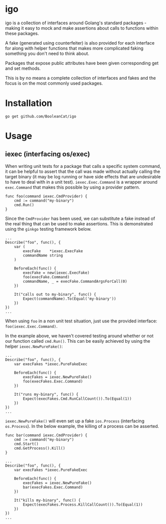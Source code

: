 igo
===

igo is a collection of interfaces around Golang's standard packages - making it
easy to mock and make assertions about calls to functions within these packages.

A fake (generated using counterfeiter) is also provided for each interface for
along with helper functions that makes more complicated faking something you
don't need to think about.

Packages that expose public attributes have been given corresponding get and set
methods.

This is by no means a complete collection of interfaces and fakes and the focus
is on the most commonly used packages.

Installation
============

`go get github.com/BooleanCat/igo`

Usage
=====

iexec (interfacing os/exec)
---------------------------

When writing unit tests for a package that calls a specific system command, it
can be helpful to assert that the call was made without actually calling the
target binary (it may be log running or have side effects that are undesirable
to have to deal with in a unit test). `iexec.Exec.Command` is a wrapper around `exec.Command` that makes this possible by using a provider pattern.

```
func foo(command iexec.CmdProvider) {
    cmd := command("my-binary")
    cmd.Run()
}
```

Since the `CmdProvider` has been used, we can substitute a fake instead of
the real thing that can be used to make assertions. This is demonstrated using the `ginkgo` testing framework below.

```
...
Describe("foo", func(), {
    var (
        execFake    *iexec.ExecFake
        commandName string
    )

    BeforeEach(func() {
        execFake = new(iexec.ExecFake)
        foo(execFake.Command)
        commandName, _ = execFake.CommandArgsForCall(0)
    })

    It("calls out to my-binary", func() {
        Expect(commandName).To(Equal('my-binary'))
    })
})
...
```

When using `foo` in a non unit test situation, just use the provided
interface: `foo(iexec.Exec.Command)`.

In the example above, we haven't covered testing around whether or not our function called `cmd.Run()`. This can be easily achieved by using the helper `iexec.NewPureFake()`:

```
...
Describe("foo", func(), {
    var execFakes *iexec.PureFakeExec

    BeforeEach(func() {
        execFakes = iexec.NewPureFake()
        foo(execFakes.Exec.Command)
    })

    It("runs my-binary", func() {
        Expect(execFakes.Cmd.RunCallCount()).To(Equal(1))
    })
})
...
```

`iexec.NewPureFake()` will even set up a fake `ios.Process` (interfacing
`os.Process`). In the below example, the killing of a process can be asserted.

```
func bar(command iexec.CmdProvider) {
    cmd := command("my-binary")
    cmd.Start()
    cmd.GetProcess().Kill()
}

...
Describe("foo", func(), {
    var execFakes *iexec.PureFakeExec

    BeforeEach(func() {
        execFakes = iexec.NewPureFake()
        bar(execFakes.Exec.Command)
    })

    It("kills my-binary", func() {
        Expect(execFakes.Process.KillCallCount()).To(Equal(1))
    })
})
...
```
